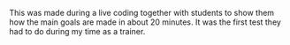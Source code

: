 This was made during a live coding together with students to show them how the main goals are made in about 20 minutes.
It was the first test they had to do during my time as a trainer.

